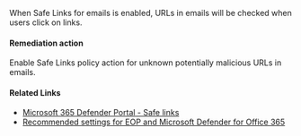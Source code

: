 When Safe Links for emails is enabled, URLs in emails will be checked when users click on links.

#### Remediation action
Enable Safe Links policy action for unknown potentially malicious URLs in emails.

#### Related Links

* [Microsoft 365 Defender Portal - Safe links](https://security.microsoft.com/safelinksv2) 
* [Recommended settings for EOP and Microsoft Defender for Office 365](https://aka.ms/orca-atpp-docs-7)
